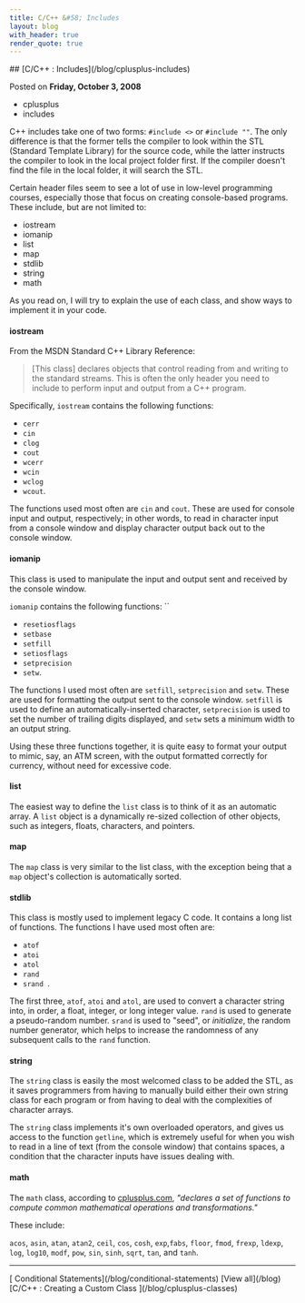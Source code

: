 ```yaml
---
title: C/C++ &#58; Includes
layout: blog
with_header: true
render_quote: true
---
```


<div class="post-title" markdown="1">
## [C/C++ : Includes](/blog/cplusplus-includes)

Posted on **Friday, October 3, 2008**
</div>

<ul class="post-tags-list">
<li><span class="badge badge-success p-2">cplusplus</span></li>
<li><span class="badge badge-success p-2">includes</span></li>
</ul>

C++ includes take one of two forms: `#include <>` or `#include ""`. The only difference is that the former tells the compiler to look within the STL (Standard Template Library) for the source code, while the latter instructs the compiler to look in the local project folder first. If the compiler doesn't find the file in the local folder, it will search the STL.

Certain header files seem to see a lot of use in low-level programming courses, especially those that focus on creating console-based programs. These include, but are not limited to:

- iostream
- iomanip
- list
- map
- stdlib
- string
- math

As you read on, I will try to explain the use of each class, and show ways to implement it in your code.

#### iostream

From the MSDN Standard C++ Library Reference:

> [This class] declares objects that control reading from and writing to the standard streams. This is often the only header you need to include to perform input and output from a C++ program.

Specifically, `iostream` contains the following functions:

- `cerr`
- `cin`
- `clog`
- `cout`
- `wcerr`
- `wcin`
- `wclog`
- `wcout`.

The functions used most often are `cin` and `cout`. These are used for console input and output, respectively; in other words, to read in character input from a console window and display character output back out to the console window.

#### iomanip

This class is used to manipulate the input and output sent and received by the console window.

`iomanip` contains the following functions: ``

- `resetiosflags`
- `setbase`
- `setfill`
- `setiosflags`
- `setprecision`
- `setw`.

The functions I used most often are `setfill`, `setprecision` and `setw`. These are used for formatting the output sent to the console window. `setfill` is used to define an automatically-inserted character, `setprecision` is used to set the number of trailing digits displayed, and `setw` sets a minimum width to an output string.

Using these three functions together, it is quite easy to format your output to mimic, say, an ATM screen, with the output formatted correctly for currency, without need for excessive code.

#### list

The easiest way to define the `list` class is to think of it as an automatic array. A `list` object is a dynamically re-sized collection of other objects, such as integers, floats, characters, and pointers.

#### map

The `map` class is very similar to the list class, with the exception being that a `map` object's collection is automatically sorted.

#### stdlib

This class is mostly used to implement legacy C code. It contains a long list of functions. The functions I have used most often are:

- `atof`
- `atoi`
- `atol`
- `rand`
- `srand `.

The first three, `atof`, `atoi` and `atol`, are used to convert a character string into, in order, a float, integer, or long integer value. `rand` is used to generate a pseudo-random number. `srand` is used to "seed", or _initialize_, the random number generator, which helps to increase the randomness of any subsequent calls to the `rand` function.

#### string

The `string` class is easily the most welcomed class to be added the STL, as it saves programmers from having to manually build either their own string class for each program or from having to deal with the complexities of character arrays.

The `string` class implements it's own overloaded operators, and gives us access to the function `getline`, which is extremely useful for when you wish to read in a line of text (from the console window) that contains spaces, a condition that the character inputs have issues dealing with.

#### math

The `math` class, according to [cplusplus.com](http://www.cplusplus.com/reference/cmath/), _"declares a set of functions to compute common mathematical operations and transformations."_

These include:

`acos`, `asin`, `atan`, `atan2`, `ceil`, `cos`, `cosh`, `exp`,`fabs`, `floor`, `fmod`, `frexp`, `ldexp`, `log`, `log10`, `modf`, `pow`, `sin`, `sinh`, `sqrt`, `tan`, and `tanh`.

---

<div class="blog-pager" markdown="1">
[<i class="fas fa-chevron-left"></i> Conditional Statements](/blog/conditional-statements)
[View all](/blog)
[C/C++ : Creating a Custom Class <i class="fas fa-chevron-right"></i>](/blog/cplusplus-classes)
</div>

